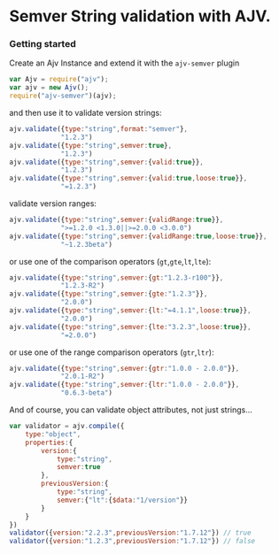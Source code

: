 # Semver String validation with AJV.

### Getting started

Create an Ajv Instance and extend it with the `ajv-semver` plugin

```JavaScript
var Ajv = require("ajv");
var ajv = new Ajv();
require("ajv-semver")(ajv);
```

and then use it to validate version strings:

```JavaScript
ajv.validate({type:"string",format:"semver"},
             "1.2.3")
ajv.validate({type:"string",semver:true},
             "1.2.3")
ajv.validate({type:"string",semver:{valid:true}},
             "1.2.3")
ajv.validate({type:"string",semver:{valid:true,loose:true}},
             "=1.2.3")
```

validate version ranges:

```JavaScript
ajv.validate({type:"string",semver:{validRange:true}},
             ">=1.2.0 <1.3.0||>=2.0.0 <3.0.0")
ajv.validate({type:"string",semver:{validRange:true,loose:true}},
             "~1.2.3beta")
```

or use one of the comparison operators (`gt`,`gte`,`lt`,`lte`):

```JavaScript
ajv.validate({type:"string",semver:{gt:"1.2.3-r100"}},
             "1.2.3-R2")
ajv.validate({type:"string",semver:{gte:"1.2.3"}},
             "2.0.0")
ajv.validate({type:"string",semver:{lt:"=4.1.1",loose:true}},
             "2.0.0")
ajv.validate({type:"string",semver:{lte:"3.2.3",loose:true}},
             "=2.0.0")
```

or use one of the range comparison operators (`gtr`,`ltr`):

```JavaScript
ajv.validate({type:"string",semver:{gtr:"1.0.0 - 2.0.0"}},
             "2.0.1-R2")
ajv.validate({type:"string",semver:{ltr:"1.0.0 - 2.0.0"}},
             "0.6.3-beta")
```

And of course, you can validate object attributes, not just strings...

```JavaScript
var validator = ajv.compile({
	type:"object",
	properties:{
		version:{
			type:"string",
			semver:true
		},
		previousVersion:{
			type:"string",
			semver:{"lt":{$data:"1/version"}}
		}
	}
}) 
validator({version:"2.2.3",previousVersion:"1.7.12"}) // true
validator({version:"1.2.3",previousVersion:"1.7.12"}) // false
```

